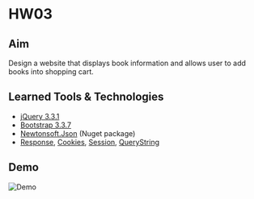 # HW03

## Aim

Design a website that displays book information and allows user to
add books into shopping cart.

## Learned Tools & Technologies

- [jQuery 3.3.1](https://jquery.com/download/)
- [Bootstrap 3.3.7](https://getbootstrap.com/docs/3.3/getting-started/)
- [Newtonsoft.Json](https://www.newtonsoft.com/json) (Nuget package)
- [Response](https://support.microsoft.com/en-us/help/307903/how-to-use-response-redirect-in-asp-net-with-visual-c-net), [Cookies](https://stackoverflow.com/questions/1256512/working-with-asp-net-cookies-collection), [Session](https://www.guru99.com/asp-net-session-management.html), [QueryString](https://www.dotnetperls.com/querystring)

## Demo

![Demo](./Photos/Demo.gif)

